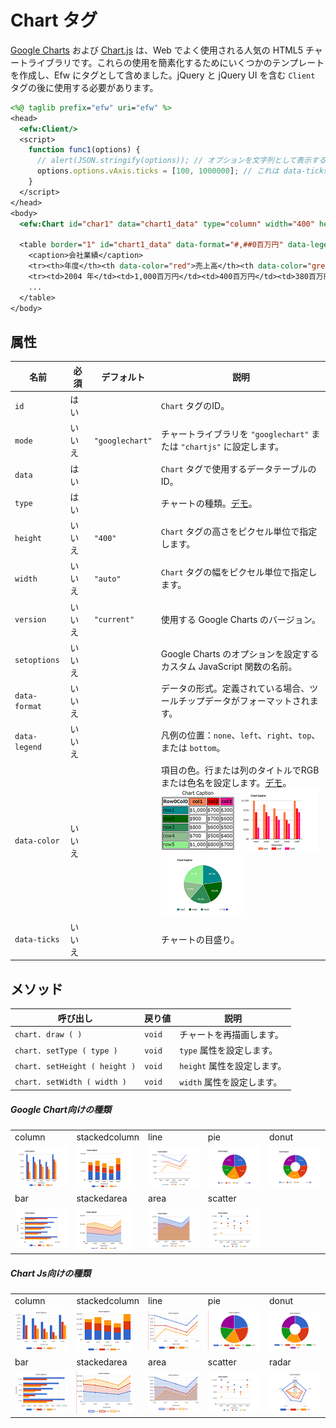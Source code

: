 # Chart タグ

[Google Charts](https://developers.google.com/chart/) および [Chart.js](https://www.chartjs.org/) は、Web でよく使用される人気の HTML5 チャートライブラリです。これらの使用を簡素化するためにいくつかのテンプレートを作成し、Efw にタグとして含めました。jQuery と jQuery UI を含む `Client` タグの後に使用する必要があります。

```jsp
<%@ taglib prefix="efw" uri="efw" %>
<head>
  <efw:Client/>
  <script>
    function func1(options) {
      // alert(JSON.stringify(options)); // オプションを文字列として表示する場合。
      options.options.vAxis.ticks = [100, 1000000]; // これは data-ticks 属性をオーバーライドします。
    }
  </script>
</head>
<body>
  <efw:Chart id="char1" data="chart1_data" type="column" width="400" height="250" version="45.2" setoptions="func1" /> // または efw:chart, efw:CHART

  <table border="1" id="chart1_data" data-format="#,##0百万円" data-legend="bottom" data-ticks="100,1000000">
    <caption>会社業績</caption>
    <tr><th>年度</th><th data-color="red">売上高</th><th data-color="green">営業利益</th><th data-color="blue">経常利益</th></tr>
    <tr><td>2004 年</td><td>1,000百万円</td><td>400百万円</td><td>380百万円</td></tr>
    ...
  </table>
</body>
```

## 属性

| 名前 | 必須 | デフォルト | 説明 |
|---|---|---|---|
| `id` | はい |  | `Chart` タグのID。 |
| `mode` | いいえ | `"googlechart"` | チャートライブラリを `"googlechart"` または `"chartjs"` に設定します。 |
| `data` | はい |  | `Chart` タグで使用するデータテーブルのID。 |
| `type` | はい |  | チャートの種類。[デモ](https://efwgrp.github.io/efw5.X/help/chart/chartSampleTypes.html)。 |
| `height` | いいえ | `"400"` | `Chart` タグの高さをピクセル単位で指定します。 |
| `width` | いいえ | `"auto"` | `Chart` タグの幅をピクセル単位で指定します。 |
| `version` | いいえ | `"current"` | 使用する Google Charts のバージョン。 |
| `setoptions` | いいえ |  | Google Charts のオプションを設定するカスタム JavaScript 関数の名前。 |
| `data-format` | いいえ |  | データの形式。定義されている場合、ツールチップデータがフォーマットされます。 |
| `data-legend` | いいえ |  | 凡例の位置：`none`、`left`、`right`、`top`、または `bottom`。 |
| `data-color` | いいえ |  | 項目の色。行または列のタイトルでRGBまたは色名を設定します。[デモ](https://efwgrp.github.io/efw5.X/help/chart/chartSampleColors.html)。<br>![Data Table](../img/chart/table.png)![Chart 1](../img/chart/chart1.png)![Chart 2](../img/chart/chart2.png) |
| `data-ticks` | いいえ |  | チャートの目盛り。 |

## メソッド

| 呼び出し | 戻り値 | 説明 |
|---|---|---|
| `chart. draw ( )` | `void` | チャートを再描画します。 |
| `chart. setType ( type )` | `void` | `type` 属性を設定します。 |
| `chart. setHeight ( height )` | `void` | `height` 属性を設定します。 |
| `chart. setWidth ( width )` | `void` | `width` 属性を設定します。 |


##### Google Chart向けの種類

||||||
|---|---|---|---|---|
|column|stackedcolumn|line|pie|donut|
|![Column Chart](../img/chart/gl_column.png)|![Stacked Column Chart](../img/chart/gl_stackedcolumn.png)|![Line Chart](../img/chart/gl_line.png)|![Pie Chart](../img/chart/gl_pie.png)|![Donut Chart](../img/chart/gl_donut.png)|
|bar|stackedarea|area|scatter| |
|![Bar Chart](../img/chart/gl_bar.png)|![Stacked Area Chart](../img/chart/gl_stackedarea.png)|![Area Chart](../img/chart/gl_area.png)|![Scatter Chart](../img/chart/gl_scatter.png)||

##### Chart Js向けの種類

||||||
|---|---|---|---|---|
|column|stackedcolumn|line|pie|donut|
|![Column Chart](../img/chart/js_column.png)|![Stacked Column Chart](../img/chart/js_stackedcolumn.png)|![Line Chart](../img/chart/js_line.png)|![Pie Chart](../img/chart/js_pie.png)|![Donut Chart](../img/chart/js_donut.png)|
|bar|stackedarea|area|scatter|radar|
|![Bar Chart](../img/chart/js_bar.png)|![Stacked Area Chart](../img/chart/js_stackedarea.png)|![Area Chart](../img/chart/js_area.png)|![Scatter Chart](../img/chart/gl_scatter.png)|![Radar Chart](../img/chart/js_radar.png)|
